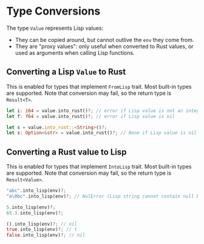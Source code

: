 # Type Conversions

The type `Value` represents Lisp values:
- They can be copied around, but cannot outlive the `env` they come from.
- They are "proxy values": only useful when converted to Rust values, or used as arguments when calling Lisp functions.

## Converting a Lisp `Value` to Rust

This is enabled for types that implement `FromLisp` trait. Most built-in types are supported. Note that conversion may fail, so the return type is `Result<T>`.

``` rust
let i: i64 = value.into_rust()?; // error if Lisp value is not an integer
let f: f64 = value.into_rust()?; // error if Lisp value is nil

let s = value.into_rust::<String>()?;
let s: Option<&str> = value.into_rust()?; // None if Lisp value is nil
```

## Converting a Rust value to Lisp

This is enabled for types that implement `IntoLisp` trait. Most built-in types are supported. Note that conversion may fail, so the return type is `Result<Value>`.

``` rust
"abc".into_lisp(env)?;
"a\0bc".into_lisp(env)?; // NulError (Lisp string cannot contain null byte)

5.into_lisp(env)?;
65.3.into_lisp(env)?;

().into_lisp(env)?; // nil
true.into_lisp(env)?; // t
false.into_lisp(env)?; // nil
```
